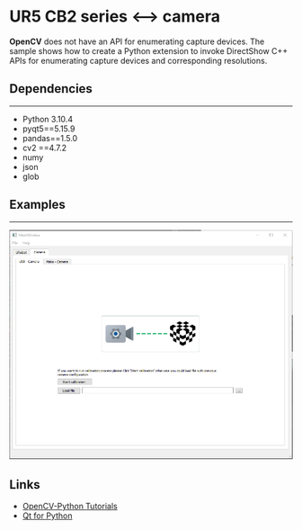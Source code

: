 UR5 CB2 series <--> camera
===============
**OpenCV** does not have an API for enumerating capture devices. The sample shows how to create a Python extension to invoke DirectShow C++ APIs for enumerating capture devices and corresponding resolutions.

## Dependencies   
---
* Python 3.10.4
* pyqt5==5.15.9
* pandas==1.5.0
* cv2 ==4.7.2
* numy
* json
* glob
## Examples
---

![camera list in Python](https://github.com/NavierMillennium/UR_Application/blob/master/screenshots/calib_path.png?raw=true)

## Links
* [OpenCV-Python Tutorials][1]
* [Qt for Python][2]


[1]:https://docs.opencv.org/4.x/d6/d00/tutorial_py_root.html
[2]:https://doc.qt.io/qtforpython-6/
